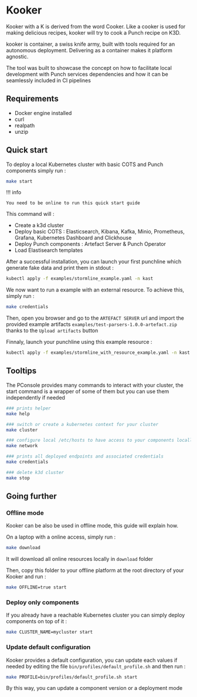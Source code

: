 # Kooker

Kooker with a K is derived from the word Cooker. Like a cooker is used for making delicious recipes, kooker will try to cook a Punch recipe on K3D. 

kooker is container, a swiss knife army, built with tools required for an autonomous deployment. Delivering as a container makes it platform agnostic.

The tool was built to showcase the concept on how to facilitate local development with Punch services dependencies and how it can be seamlessly included in CI pipelines

## Requirements

- Docker engine installed
- curl 
- realpath 
- unzip

## Quick start 

To deploy a local Kubernetes cluster with basic COTS and Punch components simply run : 

```sh
make start
```

!!! info 

    You need to be online to run this quick start guide

This command will : 

- Create a k3d cluster
- Deploy basic COTS : Elasticsearch, Kibana, Kafka, Minio, Prometheus, Grafana, Kubernetes Dashboard and Clickhouse
- Deploy Punch components : Artefact Server & Punch Operator
- Load Elastisearch templates 

After a successful installation, you can launch your first punchline which generate fake data and print them in stdout :  

```sh
kubectl apply -f examples/stormline_example.yaml -n kast
```

We now want to run a example with an external resource. To achieve this, simply run : 

```sh
make credentials
```

Then, open you browser and go to the `ARTEFACT SERVER` url and import the provided example artifacts `examples/test-parsers-1.0.0-artefact.zip` thanks to the `Upload artifacts` button

Finnaly, launch your punchline using this example resource : 

```sh
kubectl apply -f examples/stormline_with_resource_example.yaml -n kast
```

## Tooltips  

The PConsole provides many commands to interact with your cluster, the start command is a wrapper of some of them but you can use them independently if needed 

```sh
### prints helper 
make help

### switch or create a kubernetes context for your cluster 
make cluster 

### configure local /etc/hosts to have access to your components locally 
make network 

### prints all deployed endpoints and associated credentials
make credentials

### delete k3d cluster
make stop
```

## Going further 

### Offline mode 

Kooker can be also be used in offline mode, this guide will explain how. 

On a laptop with a online access, simply run : 

```sh
make download 
```

It will download all online resources locally in `download` folder 

Then, copy this folder to your offline platform at the root directory of your Kooker and run : 

```sh
make OFFLINE=true start
```

### Deploy only components 

If you already have a reachable Kubernetes cluster you can simply deploy components on top of it : 

```sh
make CLUSTER_NAME=mycluster start
```

### Update default configuration

Kooker provides a default configuration, you can update each values if needed by editing the file `bin/profiles/default_profile.sh`
and then run : 

```sh
make PROFILE=bin/profiles/default_profile.sh start
```

By this way, you can update a component version or a deployment mode 